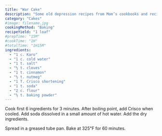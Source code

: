 ```yaml
---
title: "War Cake"
description: "Some old depression recipes from Mom’s cookbooks and recipes."
category: "Cakes"
#image: filename.jpg
cookingMethod: "Baking"
recipeYield: "1 loaf"
#prepTime: "15M"
#cookTime: "1H"
#totalTime: "1H15M"
ingredients:
  - "1 c. Karo"
  - "1 c. cold water"
  - "1 t. salt"
  - "½ t. cloves"
  - "1 t. cinnamon"
  - "½ t. nutmeg"
  - "1 T. Crisco shortening"
  - "1 t. soda"
  - "2 c. flour"
  - "½ t. baking powder"
---
```


Cook first 6 ingredients for 3 minutes. After boiling point, add Crisco when cooled.
Add soda dissolved in a small amount of hot water.
Add the dry ingredients.

Spread in a greased tube pan.
Bake at 325℉ for 60 minutes.
